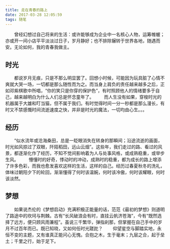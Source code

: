 ```yaml
---
title: 走在青春的路上
date: 2017-03-28 12:05:59
tags: 随笔
---
```

&emsp;&emsp;曾经幻想过自己将来的生活：或许能够成为企业中一名核心人物，运筹帷幄；亦或开一间小店平平淡淡过日子，岁月静好；也不排除辗转于世界各地，随遇而安。无论如何，我的青春我做主。


## 时光
&emsp;&emsp;都说岁月无痕，只是不那么明显罢了。回想小时候，可能因为玩具脏了心情不爽就大哭一场，一切都是那么随性而为之。而当身上肩负的责任越来越多之后，正如邓紫棋歌中所唱，“你的笑只是你穿的保护色”，有时照顾他人的情绪要多于自己，越来越明白为什么人们总是怀念童年了。
&emsp;&emsp;而人生没有如果，穿梭时光的机器属于大雄和叮当猫，但不属于我们。有时觉得时间一分一秒都是那么漫长，有时又不禁感慨时间流逝速度之快，并非是时光的魔法，一切均由心生。。。
<!-- more -->

## 经历
&emsp;&emsp;“似水流年或沧海桑田，总是一眨眼消失在转身的那瞬间；沿途流逝的画面，时光如风掠过了双眼，阡陌稻田，远山云烟”。这些年，我们走过的路、看过的风景，都逐渐化作了经历，不知不觉间影响着为人与处事风格，或成熟稳重，或举步生风。
&emsp;&emsp;懵懂时的好奇，悸动时的冲动，成熟时的稳重，都为成长的路上增添了许多色彩，而我也愈发喜欢这样的生活，这样的自己。经历过春夏秋冬的洗礼，体味过朝阳夕下的轮回，渐渐懂得了何时该温婉，何时该冷傲，何时该耀眼，何时该淡然。

   
## 梦想
&emsp;&emsp;如果说杰伦的《梦想启动》充满积极正能量的话，范范《最初的梦想》则道明了路途中的坎坷与荆棘。古有“长风破浪会有时，直挂云帆济苍海”，今有“既然选择了远方，便只顾风雨兼程”。虽说三千繁华，弹指刹那，但掌握在自己手中的岁月不过百年而已。既已知晓，又如何任时光蹉跎？
&emsp;&emsp;仰望星空与脚踏实地，永恒不变的主题，又有谁真正能问心无愧。合抱之木，生于毫末；九层之合，起于垒土；千里之行，始于足下。


